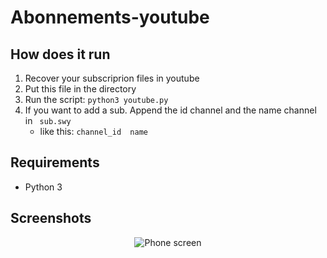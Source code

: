 # Abonnements-youtube

## How does it run
1. Recover your subscriprion files in youtube
2. Put this file in the directory
3. Run the script:
``` python3 youtube.py ```
4. If you want to add a sub. Append the id channel and the name channel in ` sub.swy`
    - like this: ```channel_id	name ```

## Requirements
- Python 3


## Screenshots
<p align="center" width=380px height=180px> <img src="./screenshot/index.pnj" alt="Phone screen"></p>
